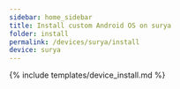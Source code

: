 ```yaml
---
sidebar: home_sidebar
title: Install custom Android OS on surya
folder: install
permalink: /devices/surya/install
device: surya
---
```

{% include templates/device_install.md %}
